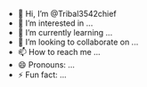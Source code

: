 - 👋 Hi, I’m @Tribal3542chief
- 👀 I’m interested in ...
- 🌱 I’m currently learning ...
- 💞️ I’m looking to collaborate on ...
- 📫 How to reach me ...
- 😄 Pronouns: ...
- ⚡ Fun fact: ...

<!---
Tribal3542chief/Tribal3542chief is a ✨ special ✨ repository because its `README.md` (this file) appears on your GitHub profile.
You can click the Preview link to take a look at your changes.
--->
